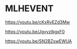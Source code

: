 # MLHEVENT
https://youtu.be/cKxRvEZd3Mw

https://youtu.be/JgvyzIkgxF0

https://youtu.be/SN2BZswEWUA
